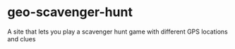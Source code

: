 # geo-scavenger-hunt
A site that lets you play a scavenger hunt game with different GPS locations and clues
